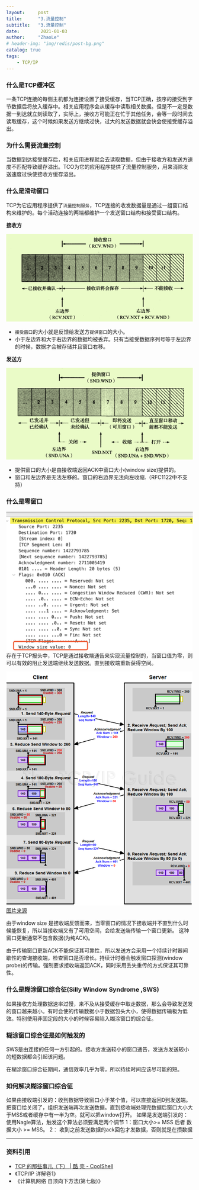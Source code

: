 ```yaml
---
layout:     post
title:      "3.流量控制"
subtitle:   "3.流量控制"
date:        2021-01-03
author:     "ZhaoLe"
# header-img: "img/redis/post-bg.png"
catalog: true
tags:
    - TCP/IP
---
```


### 什么是TCP缓冲区
一条TCP连接的每侧主机都为连接设置了接受缓存，当TCP正确，按序的接受到字节数据后将放入缓存中。相关应用程序会从缓存中读取相关数据。但是不一定是数据一到达就立刻读取了，实际上，接收方可能正在忙于其他任务，会等一段时间去读取缓存，这个时候如果发送方继续过快，过大的发送数据就会快会使接受缓存溢出。

### 为什么需要流量控制

当数据到达接受缓存后，相关应用进程就会去读取数据，但由于接收方和发送方速度不匹配导致缓存溢出。TCO为它的应用程序提供了流量控制服务，用来消除发送速度过快使接收方缓存溢出。

### 什么是滑动窗口

TCP为它应用程序提供了`流量控制服务`，TCP连接的收发数据量是通过一组窗口结构来维护的。每个活动连接的两端都维护一个发送窗口结构和接受窗口结构。

**接收方**

![1](/img/tcp/flow-controller/1.png)

* `接受窗口`的大小就是反馈给发送方`提供窗口`的大小。
* 小于左边界和大于右边界的数据均被丢弃。只有当接受数据序列号等于左边界的时候，数据才会被存储并且窗口右移。

**发送方**

![2](/img/tcp/flow-controller/2.png)

* 提供窗口的大小是由接收端返回ACK中窗口大小(window size)提供的。
* 窗口和左边界是无法左移的。窗口的右边界无法向左收缩.（RFC1122中不支持）

### 什么是零窗口

![3](/img/tcp/flow-controller/3.png)
存在于TCP报头中，TCP是通过接收端通告来实现流量控制的，当窗口值为零，则可以有效的阻止发送端继续发送数据。直到接收端重新获得空间。

![4](/img/tcp/flow-controller/4.png)
							[图片来源](http://www.tcpipguide.com/free/t_TCPWindowSizeAdjustmentandFlowControl-2.htm)

由于window size 是接收端反馈而来，当零窗口的情况下接收端并不直到什么时候能恢复，所以当接收端又有了可用空间，会给发送端传输一个窗口更新。
这种窗口更新通常不包含数据(为纯ACK)。

由于传输窗口更新ACK不能保证其可靠性，所以发送方会采用一个持续计时器间歇性的查询接收端，检查窗口是否增长。持续计时器会触发窗口探测(window probe)的传输。强制要求接收端返回ACK，同时采用丢失重传的方式保证其可靠性。

### 什么是糊涂窗口综合征(Silly Window Syndrome ,SWS)

如果接收方处理数据速率过慢，来不及从接受缓存中取走数据，那么会导致发送发的窗口越来越小。有时会使的传输数据小于数据包头大小，使得数据传输极为低效。特别使用非固定段的大小的时候容易陷入糊涂窗口的综合征。

###  糊涂窗口综合征是如何触发的

SWS是由连接的任何一方引起的。接收方发送较小的窗口通告，发送方发送较小的短数据都会引起该问题。

在糊涂窗口综合征期间，通信效率几乎为零，所以持续时间应该尽可能的短。

### 如何解决糊涂窗口综合征

如果由接收端引发的：收到数据导致窗口小于某个值，可以直接返回0到发送端。把窗口给关闭了，组织发送端再次发送数据。直到接收端处理完数据后窗口大小大于MSS或者缓存中有一半为空。就可以把window打开。
如果是发送端引发的：使用Nagle算法，触发这个算法必须要满足两个调节 1：窗口大小>= MSS 后者 数据大小 >= MSS。
2： 收到之前发送数据的ack回包才发数据，否则就是在攒数据

---
### 资料引用

* [TCP 的那些事儿（下） | 酷 壳 - CoolShell](https://coolshell.cn/articles/11609.html) 
* 《TCP/IP 详解卷1》
* 《计算机网络 自顶向下方法(第七版)》

